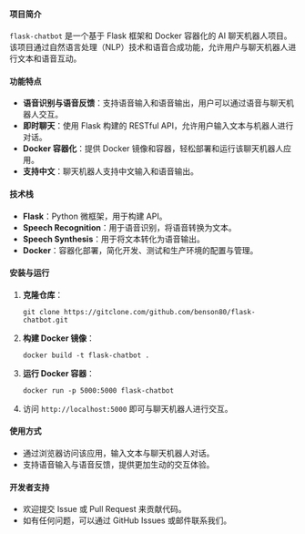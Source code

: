 #### 项目简介

`flask-chatbot` 是一个基于 Flask 框架和 Docker 容器化的 AI 聊天机器人项目。该项目通过自然语言处理（NLP）技术和语音合成功能，允许用户与聊天机器人进行文本和语音互动。

#### 功能特点

- **语音识别与语音反馈**：支持语音输入和语音输出，用户可以通过语音与聊天机器人交互。
- **即时聊天**：使用 Flask 构建的 RESTful API，允许用户输入文本与机器人进行对话。
- **Docker 容器化**：提供 Docker 镜像和容器，轻松部署和运行该聊天机器人应用。
- **支持中文**：聊天机器人支持中文输入和语音输出。

#### 技术栈

- **Flask**：Python 微框架，用于构建 API。
- **Speech Recognition**：用于语音识别，将语音转换为文本。
- **Speech Synthesis**：用于将文本转化为语音输出。
- **Docker**：容器化部署，简化开发、测试和生产环境的配置与管理。

#### 安装与运行

1. **克隆仓库**：

   ```
   git clone https://gitclone.com/github.com/benson80/flask-chatbot.git
   ```

2. **构建 Docker 镜像**：

   ```
   docker build -t flask-chatbot .
   ```

3. **运行 Docker 容器**：

   ```
   docker run -p 5000:5000 flask-chatbot
   ```

4. 访问 `http://localhost:5000` 即可与聊天机器人进行交互。

#### 使用方式

- 通过浏览器访问该应用，输入文本与聊天机器人对话。
- 支持语音输入与语音反馈，提供更加生动的交互体验。

#### 开发者支持

- 欢迎提交 Issue 或 Pull Request 来贡献代码。
- 如有任何问题，可以通过 GitHub Issues 或邮件联系我们。
